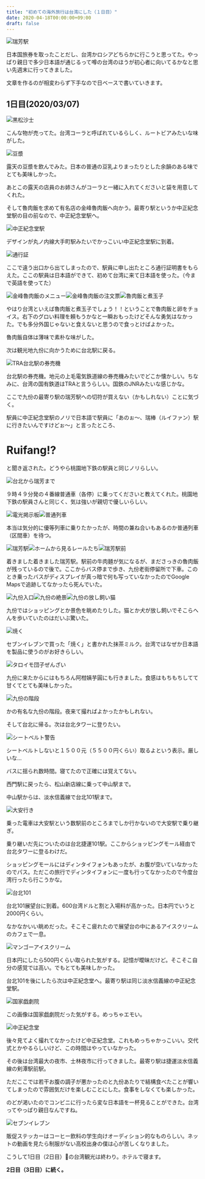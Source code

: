 ```yaml
---
title: "初めての海外旅行は台湾にした（１日目）"
date: 2020-04-18T00:00:00+09:00
draft: false
---
```


![瑞芳駅](/img/taiwan-travel-2/ruifang-plate.jpg "瑞芳駅")

日本国旅券を取ったことだし、台湾かロシアどちらかに行こうと思ってた。やっぱり親日で多少日本語が通じるって噂の台湾のほうが初心者に向いてるかなと思い先週末に行ってきました。

文章を作るのが相変わらず下手なので日ベースで書いていきます。

## 1日目(2020/03/07)

![黒松沙士](/img/taiwan-travel-2/taiwan-cola.jpg "黒松沙士")

こんな物が売ってた。台湾コーラと呼ばれているらしく、ルートビアみたいな味がした。

![豆漿](/img/taiwan-travel-2/beans-milk.jpg "豆漿")

露天の豆漿を飲んでみた。日本の普通の豆乳よりまったりとした余韻のある味でとても美味しかった。

あとこの露天の店員のお姉さんがコーラと一緒に入れてくださいと袋を用意してくれた。

そして魯肉飯を求めて有名店の金峰魯肉飯へ向かう。最寄り駅というか中正紀念堂駅の目の前なので、中正紀念堂駅へ。

![中正紀念堂駅](/img/taiwan-travel-2/memorial-hall-station.jpg "中正紀念堂駅")

デザインが丸ノ内線大手町駅みたいでかっこいい中正紀念堂駅に到着。

![通行証](/img/taiwan-travel-2/pass-certificate.jpg "通行証")

ここで違う出口から出てしまったので、駅員に申し出たところ通行証明書をもらえた。ここの駅員は日本語ができて、初めて台湾に来て日本語を使った。（今まで英語を使ってた）

![金峰魯肉飯のメニュー](/img/taiwan-travel-2/first-moning-menu.jpg "金峰魯肉飯のメニュー")![金峰魯肉飯の注文票](/img/taiwan-travel-2/first-moning-sheet.jpg "金峰魯肉飯の注文票")![魯肉飯と煮玉子](/img/taiwan-travel-2/first-moning-meal.jpg "魯肉飯と煮玉子")

やはり台湾といえば魯肉飯と煮玉子でしょう！！ということで魯肉飯と卵をチョイス。右下のグロい料理を頼もうかなと一瞬おもったけどそんな勇気はなかった。でも多分外国じゃないと食えないと思うので食っとけばよかった。

魯肉飯自体は薄味で素朴な味がした。

次は観光地九份に向かうために台北駅に戻る。

![TRA台北駅の券売機](/img/taiwan-travel-2/tra-taipei.jpg "TRA台北駅の券売機")

台北駅の券売機。地元の上毛電気鉄道線の券売機みたいでどこか懐かしい。ちなみに、台湾の国有鉄道はTRAと言うらしい。国鉄のJNRみたいな感じかな。

ここで九份の最寄り駅の瑞芳駅への切符が買えない（かもしれない）ことに気づく。

駅員に中正紀念堂駅のノリで日本語で駅員に「あのぉ～、瑞棒（ルイファン）駅に行きたいんですけどぉ～」と言ったところ、

# **Ruifang!?**

と聞き返された。どうやら桃園地下鉄の駅員と同じノリらしい。

![台北から瑞芳まで](/img/taiwan-travel-2/tra-ticket.jpg "台北から瑞芳まで")

９時４９分発の４番線普通車（各停）に乗ってくださいと教えてくれた。桃園地下鉄の駅員さんと同じく、気は強いが親切で優しいらしい。

![電光掲示板](/img/taiwan-travel-2/tra-timetable.jpg "電光掲示板")![普通列車](/img/taiwan-travel-2/tra-local-train.jpg "普通列車")

本当は気分的に優等列車に乗りたかったが、時間の兼ね合いもあるのか普通列車（区間車）を待つ。

![瑞芳駅](/img/taiwan-travel-2/ruifang-plate.jpg "瑞芳駅")![ホームから見るレールたち](/img/taiwan-travel-2/ruifang-station-rails.jpg "ホームから見るレールたち")![瑞芳駅前](/img/taiwan-travel-2/ruifang-street.jpg "瑞芳駅前")

着きました着きました瑞芳駅。駅前の牛肉麺が気になるが、まださっきの魯肉飯が残っているので後で。ここからバス停まで歩き、九份老街停留所で下車。このとき乗ったバスがディスプレイが真っ暗で何も写っていなかったのでGoogle Mapsで追跡してなかったら死んでいた。

![九份入口](/img/taiwan-travel-2/jiufen-entrance.jpg "九份入口")![九份の絶景](/img/taiwan-travel-2/jiufen-landscape.jpg "九份の絶景")![九份の放し飼い猫](/img/taiwan-travel-2/jiufen-cat.jpg "九份の放し飼い猫")

九份ではショッピングとか景色を眺めたりした。猫とか犬が放し飼いでそこらへんを歩いていたのはだいぶ驚いた。

![焼く](/img/taiwan-travel-2/yaku-matcha.jpg "焼く")

セブンイレブンで買った「焼く」と書かれた抹茶ミルク。台湾ではなぜか日本語を製品に使うのがお好きらしい。

![タロイモ団子ぜんざい](/img/taiwan-travel-2/taro.jpg "タロイモ団子ぜんざい")

九份に来たからにはもちろん阿柑姨芋圓にも行きました。食感はもちもちしてて甘くてとても美味しかった。

![九份の階段](/img/taiwan-travel-2/jiufen-portrait.jpg "九份の階段")

かの有名な九份の階段。夜来て撮ればよかったかもしれない。

そして台北に帰る。次は台北タワーに登りたい。

![シートベルト警告](/img/taiwan-travel-2/bus-fasten-belt.jpg "シートベルト警告")

シートベルトしないと１５００元（５５００円くらい）取るよという表示。厳しいな...

バスに揺られ数時間。寝てたので正確には覚えてない。

西門駅に戻ったら、松山新店線に乗って中山駅まで。

中山駅からは、淡水信義線で台北101駅まで。

![大安行き](/img/taiwan-travel-2/bound-for-daan.jpg "大安行き")

乗った電車は大安駅という数駅前のところまでしか行かないので大安駅で乗り継ぎ。

乗り継いだ先についたのは台北捷運101駅。ここからショッピングモール経由で台北タワーに登るわけだ。

ショッピングモールにはディンタイフォンもあったが、お腹が空いていなかったのでパス。ただこの旅行でディンタイフォンに一度も行ってなかったので今度台湾行ったら行こうかな。

![台北101](/img/taiwan-travel-2/taipei-tower-landscape.jpg "台北101")

台北101展望台に到着。600台湾ドルと割と入場料が高かった。日本円でいうと2000円くらい。

なかなかいい眺めだった。そこそこ疲れたので展望台の中にあるアイスクリームのカフェで一息。

![マンゴーアイスクリーム](/img/taiwan-travel-2/taipei-tower-parfait.jpg "マンゴーアイスクリーム")

日本円にしたら500円くらい取られた気がする。記憶が曖昧だけど。そこそこ自分の感覚では高い。でもとても美味しかった。

台北101を後にしたら次は中正紀念堂へ。最寄り駅は同じ淡水信義線の中正紀念堂駅。

![国家戯劇院](/img/taiwan-travel-2/national-theater.jpg "国家戯劇院")

この画像は国家戯劇院だった気がする。めっちゃエモい。

![中正紀念堂](/img/taiwan-travel-2/cks.jpg "中正紀念堂")

後々見てよく撮れてなかったけど中正紀念堂。これもめっちゃかっこいい。交代式とかやるらしいけど、この時間はやっていなかった。

その後は台湾最大の夜市、士林夜市に行ってきました。最寄り駅は捷運淡水信義線の剣潭駅前駅。

ただここでは若干お腹の調子が悪かったのと九份あたりで結構食べたことが響いてしまったので雰囲気だけを楽しむことにした。食事をしなくても楽しかった。

のどが渇いたのでコンビニに行ったら変な日本語を一杯見ることができた。台湾ってやっぱり親日なんですね。

![セブンイレブン](/img/taiwan-travel-2/taipei-711.jpg "セブンイレブン")

販促ステッカーはコーヒー飲料の学生向けオーディション的なものらしい。ネットの動画を見たら制服がない高校出身の僕は心が苦しくなりました。

こうして1日目（2日目）の台湾観光は終わり。ホテルで寝ます。

**2日目（3日目）に続く。**